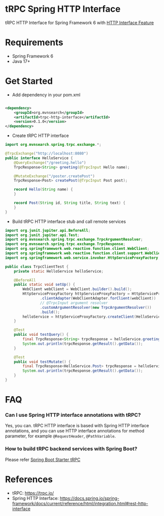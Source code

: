 tRPC Spring HTTP Interface
=============================
 
tRPC HTTP Interface for Spring Framework 6 with [HTTP Interface Feature](https://docs.spring.io/spring-framework/docs/current/reference/html/integration.html#rest-http-interface)
              
# Requirements

* Spring Framework 6
* Java 17+ 

# Get Started

* Add dependency in your pom.xml

```xml

<dependency>
    <groupId>org.mvnsearch</groupId>
    <artifactId>trpc-http-interface</artifactId>
    <version>0.1.0</version>
</dependency>
```

* Create tRPC HTTP interface

```java
import org.mvnsearch.spring.trpc.exchange.*;

@TrpcExchange("http://localhost:8080")
public interface HelloService {
    @QueryExchange("/greeting.hello")
    TrpcResponse<String> greeting(@TrpcInput Hello name);

    @MutateExchange("/poster.createPost")
    TrpcResponse<Post> createPost(@TrpcInput Post post);

    record Hello(String name) {
    }

    record Post(String id, String title, String text) {
    }
}
```

* Build tRPC HTTP interface stub and call remote services

```java
import org.junit.jupiter.api.BeforeAll;
import org.junit.jupiter.api.Test;
import org.mvnsearch.spring.trpc.exchange.TrpcArgumentResolver;
import org.mvnsearch.spring.trpc.exchange.TrpcResponse;
import org.springframework.web.reactive.function.client.WebClient;
import org.springframework.web.reactive.function.client.support.WebClientAdapter;
import org.springframework.web.service.invoker.HttpServiceProxyFactory;

public class TrpcClientTest {
    private static HelloService helloService;

    @BeforeAll
    public static void setUp() {
        WebClient webClient = WebClient.builder().build();
        HttpServiceProxyFactory httpServiceProxyFactory = HttpServiceProxyFactory.builder()
                .clientAdapter(WebClientAdapter.forClient(webClient))
                // @TrpcInput argument resolver
                .customArgumentResolver(new TrpcArgumentResolver())
                .build();
        helloService = httpServiceProxyFactory.createClient(HelloService.class);
    }

    @Test
    public void testQuery() {
        final TrpcResponse<String> trpcResponse = helloService.greeting(new HelloService.Hello("World"));
        System.out.println(trpcResponse.getResult().getData());
    }

    @Test
    public void testMutate() {
        final TrpcResponse<HelloService.Post> trpcResponse = helloService.createPost(new HelloService.Post("1", "Hello", "Hello World"));
        System.out.println(trpcResponse.getResult().getData());
    }
}
```

# FAQ

### Can I use Spring HTTP interface annotations with tRPC? 

Yes, you can. tRPC HTTP interface is based with Spring HTTP interface annotations, 
and you can use HTTP interface annotations for method parameter, for example `@RequestHeader`, `@PathVariable`.

### How to build tRPC backend services with Spring Boot?

Please refer [Spring Boot Starter tRPC](https://github.com/linux-china/trpc-spring-boot-starter)

# References

* tRPC: https://trpc.io/
* Spring HTTP Interface: https://docs.spring.io/spring-framework/docs/current/reference/html/integration.html#rest-http-interface

